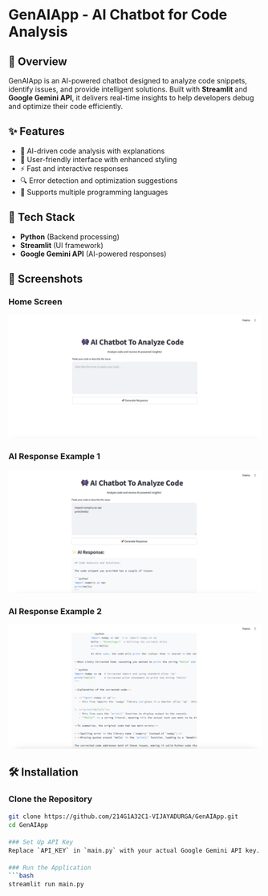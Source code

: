 # GenAIApp - AI Chatbot for Code Analysis

## 🚀 Overview
GenAIApp is an AI-powered chatbot designed to analyze code snippets, identify issues, and provide intelligent solutions. Built with **Streamlit** and **Google Gemini API**, it delivers real-time insights to help developers debug and optimize their code efficiently.

## ✨ Features
- 📝 AI-driven code analysis with explanations  
- 🎨 User-friendly interface with enhanced styling  
- ⚡ Fast and interactive responses  
- 🔍 Error detection and optimization suggestions  
- 🔄 Supports multiple programming languages  

## 📌 Tech Stack
- **Python** (Backend processing)  
- **Streamlit** (UI framework)  
- **Google Gemini API** (AI-powered responses)  

## 📸 Screenshots
### Home Screen
![Home Screen](output.png)  

### AI Response Example 1
![AI Response 1](output1.png)  

### AI Response Example 2
![AI Response 2](output2.png)  

## 🛠 Installation
### Clone the Repository
```bash
git clone https://github.com/214G1A32C1-VIJAYADURGA/GenAIApp.git
cd GenAIApp

### Set Up API Key
Replace `API_KEY` in `main.py` with your actual Google Gemini API key.

### Run the Application
```bash
streamlit run main.py

